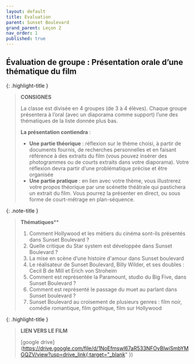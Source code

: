 ```yaml
---
layout: default
title: Evaluation
parent: Sunset Boulevard
grand_parent: Leçon 2
nav_order: 1
published: true
---
```


## Évaluation de groupe : Présentation orale d’une thématique du film

{: .highlight-title }
> **CONSIGNES**
>
> La classe est divisée en 4 groupes (de 3 à 4 élèves). Chaque groupe présentera à l’oral (avec un diaporama comme support) l’une des thématiques de la liste donnée plus bas.
>
> **La présentation contiendra** :
> - **Une partie théorique** : réflexion sur le thème choisi, à partir de documents fournis, de recherches personnelles et en faisant référence à des extraits du film (vous pouvez insérer des photogrammes ou de courts extraits dans votre diaporama). Votre réflexion devra partir d’une problématique précise et être organisée
> - **Une partie pratique** : en lien avec votre thème, vous illustrerez votre propos théorique par une scénette théâtrale qui pastichera un extrait du film. Vous pourrez la présenter en direct, ou sous forme de court-métrage en plan-séquence.

{: .note-title }
> **Thématiques****
>
>1. Comment Hollywood et les métiers du cinéma sont-ils présentés dans Sunset Boulevard ?
>2. Quelle critique du Star system est développée dans Sunset Boulevard ?
>3. La mise en scène d’une histoire d'amour dans Sunset boulevard
>4. Le réalisateur de Sunset Boulevard, Billy Wilder, et ses doubles : Cecil B de Mill et Erich von Stroheim
>5. Comment est représentée la Paramount, studio du Big Five, dans Sunset Boulevard ? 
>6. Comment est représenté le passage du muet au parlant dans Sunset boulevard ?
>7. Sunset Boulevard au croisement de plusieurs genres : film noir, comédie romantique, film gothique, film sur Hollywood

{: .highlight-title }
> **LIEN VERS LE FILM**
>
> [google drive](https://drive.google.com/file/d/1NoEfmswl67aR533NFOvBlwiSmbYMGQZV/view?usp=drive_link{:target="_blank" })

